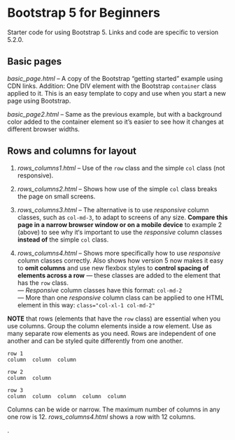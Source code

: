 # Bootstrap 5 for Beginners

Starter code for using Bootstrap 5. Links and code are specific to version 5.2.0.

## Basic pages

*basic_page.html* – A copy of the Bootstrap “getting started” example using CDN links. Addition: One DIV element with the Bootstrap `container` class applied to it. This is an easy template to copy and use when you start a new page using Bootstrap.

*basic_page2.html* – Same as the previous example, but with a background color added to the container element so it’s easier to see how it changes at different browser widths.

## Rows and columns for layout

1. *rows_columns1.html* – Use of the `row` class and the simple `col` class (not responsive).

2. *rows_columns2.html* – Shows how use of the simple `col` class breaks the page on small screens.

3. *rows_columns3.html* – The alternative is to use *responsive* column classes, such as `col-md-3`, to adapt to screens of any size. **Compare this page in a narrow browser window or on a mobile device** to example 2 (above) to see why it‘s important to use the *responsive* column classes **instead of** the simple `col` class.

4. *rows_columns4.html* – Shows more specifically how to use *responsive* column classes correctly. Also shows how version 5 now makes it easy to **omit columns** and use new flexbox styles to **control spacing of elements across a row** — these classes are added to the element that has the `row` class.<br>
— *Responsive* column classes have this format: `col-md-2`<br>
— More than one *responsive* column class can be applied to one HTML element in this way: `class="col-xl-1 col-md-2"`

**NOTE** that rows (elements that have the `row` class) are essential when you use columns. Group the column elements inside a row element. Use as many separate row elements as you need. Rows are independent of one another and can be styled quite differently from one another.

```
row 1
column  column  column

row 2
column  column

row 3
column  column  column  column  column
```

Columns can be wide or narrow. The maximum number of columns in any one row is 12. *rows_columns4.html* shows a row with 12 columns.

.
